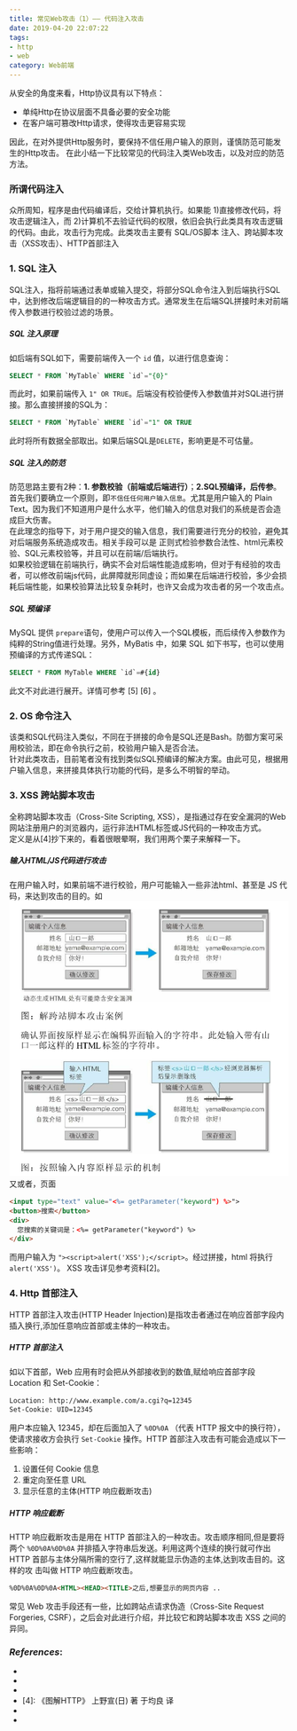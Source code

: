 ```yaml
---
title: 常见Web攻击（1）—— 代码注入攻击
date: 2019-04-20 22:07:22
tags: 
- http
- web
category: Web前端
---
```



从安全的角度来看，Http协议具有以下特点：
- 单纯Http在协议层面不具备必要的安全功能
- 在客户端可篡改Http请求，使得攻击更容易实现   

因此，在对外提供Http服务时，要保持不信任用户输入的原则，谨慎防范可能发生的Http攻击。
在此小结一下比较常见的代码注入类Web攻击，以及对应的防范方法。

### 所谓代码注入
众所周知，程序是由代码编译后，交给计算机执行。如果能 1)直接修改代码，将攻击逻辑注入，而 2)计算机不去验证代码的权限，依旧会执行此类具有攻击逻辑的代码。由此，攻击行为完成。此类攻击主要有 SQL/OS脚本 
注入、跨站脚本攻击（XSS攻击）、HTTP首部注入
### 1. SQL 注入
SQL注入，指将前端通过表单或输入提交，将部分SQL命令注入到后端执行SQL中，达到修改后端逻辑目的的一种攻击方式。通常发生在后端SQL拼接时未对前端传入参数进行校验过滤的场景。
##### SQL 注入原理   
如后端有SQL如下，需要前端传入一个 `id` 值，以进行信息查询：
```sql
SELECT * FROM `MyTable` WHERE `id`="{0}"
```
而此时，如果前端传入 `1" OR TRUE`。后端没有校验便传入参数值并对SQL进行拼接。那么直接拼接的SQL为：
```sql
SELECT * FROM `MyTable` WHERE `id`="1" OR TRUE
```
此时将所有数据全部取出。如果后端SQL是`DELETE`，影响更是不可估量。
##### SQL 注入的防范   
防范思路主要有2种：**1. 参数校验（前端或后端进行）**；**2.SQL预编译，后传参**。     
首先我们要确立一个原则，即`不信任任何用户输入信息`。尤其是用户输入的 Plain Text。因为我们不知道用户是什么水平，他们输入的信息对我们的系统是否会造成巨大伤害。   
在此理念的指导下，对于用户提交的输入信息，我们需要进行充分的校验，避免其对后端服务系统造成攻击。相关手段可以是 正则式检验参数合法性、html元素校验、SQL元素校验等，并且可以在前端/后端执行。   
如果校验逻辑在前端执行，确实不会对后端性能造成影响，但对于有经验的攻击者，可以修改前端js代码，此屏障就形同虚设；而如果在后端进行校验，多少会损耗后端性能，如果校验算法比较复杂耗时，也许又会成为攻击者的另一个攻击点。
##### SQL 预编译
MySQL 提供 `prepare`语句，使用户可以传入一个SQL模板，而后续传入参数作为纯粹的String值进行处理。另外，MyBatis 中，如果 SQL 如下书写，也可以使用预编译的方式传递SQL：
```sql
SELECT * FROM MyTable WHERE `id`=#{id}
```
此文不对此进行展开。详情可参考 \[5\] \[6\] 。

### 2. OS 命令注入
该类和SQL代码注入类似，不同在于拼接的命令是SQL还是Bash。防御方案可采用校验法，即在命令执行之前，校验用户输入是否合法。   
针对此类攻击，目前笔者没有找到类似SQL预编译的解决方案。由此可见，根据用户输入信息，来拼接具体执行功能的代码，是多么不明智的举动。

### 3. XSS 跨站脚本攻击
全称跨站脚本攻击（Cross-Site Scripting, XSS），是指通过存在安全漏洞的Web网站注册用户的浏览器内，运行非法HTML标签或JS代码的一种攻击方式。   
定义是从\[4\]抄下来的，看着很眼晕啊，我们用两个栗子来解释一下。   

##### 输入HTML/JS代码进行攻击
在用户输入时，如果前端不进行校验，用户可能输入一些非法html、甚至是 JS 代码，来达到攻击的目的。如
![image](/images/blog/web/xss-dynamic_webpage.png "用户输入 < s > 标签，更改页面逻辑（图来自参考资料4，侵删）")
又或者，页面
```html
<input type="text" value="<%= getParameter("keyword") %>">
<button>搜索</button>
<div>
  您搜索的关键词是：<%= getParameter("keyword") %>
</div>
```
而用户输入为 `"><script>alert('XSS');</script>`。经过拼接，html 将执行 `alert('XSS')`。
XSS 攻击详见参考资料\[2\]。

### 4. Http 首部注入
HTTP 首部注入攻击(HTTP Header Injection)是指攻击者通过在响应首部字段内插入换行,添加任意响应首部或主体的一种攻击。   

##### HTTP 首部注入
如以下首部，Web 应用有时会把从外部接收到的数值,赋给响应首部字段 Location 和 Set-Cookie：
```html
Location: http://www.example.com/a.cgi?q=12345
Set-Cookie: UID=12345
```
用户本应输入 12345，却在后面加入了 `%0D%0A` （代表 HTTP 报文中的换行符），使请求接收方会执行 `Set-Cookie` 操作。HTTP 首部注入攻击有可能会造成以下一些影响：
1. 设置任何 Cookie 信息
2. 重定向至任意 URL
3. 显示任意的主体(HTTP 响应截断攻击)

##### HTTP 响应截断
HTTP 响应截断攻击是用在 HTTP 首部注入的一种攻击。攻击顺序相同,但是要将两个 `%0D%0A%0D%0A` 并排插入字符串后发送。利用这两个连续的换行就可作出 HTTP 首部与主体分隔所需的空行了,这样就能显示伪造的主体,达到攻击目的。这样的攻
击叫做 HTTP 响应截断攻击。
```html
%0D%0A%0D%0A<HTML><HEAD><TITLE>之后,想要显示的网页内容 ..
```

常见 Web 攻击手段还有一些，比如跨站点请求伪造（Cross-Site Request Forgeries, CSRF），之后会对此进行介绍，并比较它和跨站脚本攻击 XSS 之间的异同。

### _References_:
- [1]: [Web安全入门之常见攻击](https://zhuanlan.zhihu.com/p/23309154)
- [2]: [防止SQL注入的5种方法](https://my.oschina.net/MiniBu/blog/270521)
- [3]: [前端安全系列（一）：如何防止XSS攻击](https://tech.meituan.com/2018/09/27/fe-security.html)
- [4]: 《图解HTTP》 上野宣(日) 著 于均良 译
- [5]: [MySQL的SQL预处理（Prepared）](https://www.cnblogs.com/geaozhang/p/9891338.html)
- [6]: [mybatis官方文档——参数](http://www.mybatis.org/mybatis-3/zh/sqlmap-xml.html#Parameters)
